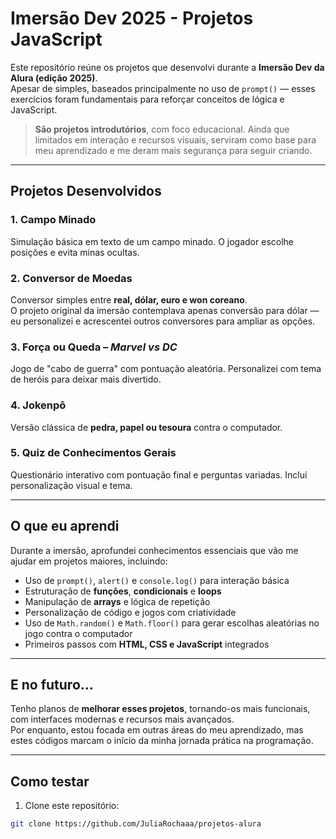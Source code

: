 # Imersão Dev 2025 - Projetos JavaScript

Este repositório reúne os projetos que desenvolvi durante a **Imersão Dev da Alura (edição 2025)**.  
Apesar de simples, baseados principalmente no uso de `prompt()` — esses exercícios foram fundamentais para reforçar conceitos de lógica e JavaScript.

> **São projetos introdutórios**, com foco educacional. Ainda que limitados em interação e recursos visuais, serviram como base para meu aprendizado e me deram mais segurança para seguir criando.

---

## Projetos Desenvolvidos

### 1. Campo Minado  
Simulação básica em texto de um campo minado. O jogador escolhe posições e evita minas ocultas.

### 2. Conversor de Moedas  
Conversor simples entre **real, dólar, euro e won coreano**.  
O projeto original da imersão contemplava apenas conversão para dólar — eu personalizei e acrescentei outros conversores para ampliar as opções.

### 3. Força ou Queda – *Marvel vs DC*  
Jogo de "cabo de guerra" com pontuação aleatória. Personalizei com tema de heróis para deixar mais divertido.

### 4. Jokenpô  
Versão clássica de **pedra, papel ou tesoura** contra o computador.

### 5. Quiz de Conhecimentos Gerais  
Questionário interativo com pontuação final e perguntas variadas. Incluí personalização visual e tema.

---

## O que eu aprendi

Durante a imersão, aprofundei conhecimentos essenciais que vão me ajudar em projetos maiores, incluindo:

- Uso de `prompt()`, `alert()` e `console.log()` para interação básica
- Estruturação de **funções**, **condicionais** e **loops**
- Manipulação de **arrays** e lógica de repetição
- Personalização de código e jogos com criatividade
-  Uso de `Math.random()` e `Math.floor()` para gerar escolhas aleatórias no jogo contra o computador 
- Primeiros passos com **HTML, CSS e JavaScript** integrados

---

## E no futuro...

Tenho planos de **melhorar esses projetos**, tornando-os mais funcionais, com interfaces modernas e recursos mais avançados.  
Por enquanto, estou focada em outras áreas do meu aprendizado, mas estes códigos marcam o início da minha jornada prática na programação.

---

## Como testar

1. Clone este repositório:
```bash
git clone https://github.com/JuliaRochaaa/projetos-alura
